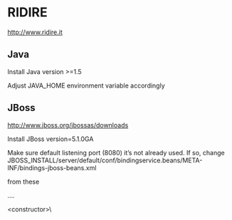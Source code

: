 RIDIRE
======

http://www.ridire.it

Java
----

Install Java version \>=1.5

Adjust JAVA\_HOME environment variable accordingly

JBoss
-----

http://www.jboss.org/jbossas/downloads

Install JBoss version=5.1.0GA

Make sure default listening port (8080) it’s not already used. If so,
change
JBOSS\_INSTALL/server/default/conf/bindingservice.beans/META-INF/bindings-jboss-beans.xml

from these

....

<constructor\>\
 <!-- The name of the set of bindings to use for this server --\>\
 <parameter\>${jboss.service.binding.set:ports-default}</parameter\>\
\
 <!-- The binding sets --\>\
 <parameter\>\
....

to these

....

<constructor\>\
 <!-- The name of the set of bindings to use for this server --\>\
 <parameter\>${jboss.service.binding.set:ports-01}</parameter\>\
\
 <!-- The binding sets --\>\
 <parameter\>\
....

This change will shift all ports by 100. So the HTTP listening port will
be 8180.

Make also sure the system has a high limit on maximum open file (e.g.
ubuntu’s default 1024 is often too small).

If you are not a JBoss expert, go to
JBOSS\_INSTALL/server/default/deploy and remove the directory
admin-console.war, to avoid a well-known security issue.

#### Temporary directory

RIDIRE will need of a quite big amount of space for temporary files.
Sometimes /tmp (the default temporary directory) is bound to a small
partition. If so, create a dedicated temporary folder (something like
\~/ridire\_tmp/) and modify JBOSS\_INSTALL/bin/run.conf adding
-Djava.io.tmpdir=/home/drwolf/ridire\_tmp at the end of JAVA\_OPTS.

MySQL
-----

Install MySQL version \> 5.0

Create a database and assign all privileges on it to a user.

mysql\> create database ridire default character set utf8 default
collate utf8\_bin;

mysql\> grant all privileges on ridire.\* to 'ridire'@'IPADDRESS'
identified by 'secret';

RIDIRE EAR
----------

Move to JBOSS\_INSTALL/server/default/deploy and unpack
it.drwolf.ridire-ear.zip file

Copy it.drwolf.ridire-ds.xml in JBOSS\_INSTALL/server/default/deploy
(not in the folder created by unzipping the package).

Change ds.xml file accordingly to the parameters you have set for the
DB.

Not shipped libraries
---------------------

Some of the programming libraries needed by RIDIRE cannot be shipped in
the same package for licences reasons. You have to download them by
yourself and place in
JBOSS\_INSTALL/server/default/deploy/it.drwolf.ridire-ear.ear/lib/

1.  MySQL JDBC connector
    [http://dev.mysql.com/downloads/connector/j/](http://dev.mysql.com/downloads/connector/j/)
2.  iText
    [http://sourceforge.net/projects/itext/](http://sourceforge.net/projects/itext/)

First run
---------

Move to JBOSS\_INSTALL/bin

Run

$ ./run.sh -b 0.0.0.0

The option -b makes JBoss accept connection from every IP, not just
localhost (this could be a security issue, be aware).

The first run, beside checking if the first installation is correct,
creates needed tables with default parameters on the DB.

Web interface is reachable at
[http://SERVER\_IP:8080/it.drwolf.ridire/](http://server_ip:8080/it.drwolf.ridire/)

If you see RIDIRE’s logo, the first run went fine.

The default user administrator has the following parameters:

username: admin

password: changeme

You may want to change it modifying the corresponding record in User
table.

Parameters
----------

Parameters are set in Parameter and CommandParameter tables. They are
just key-value records; key name should have a quite explanatory name,
anyway they will be discussed later.

To make RIDIRE aware of any change in parameters, JBoss must be
restarted.

Stopping and restarting
-----------------------

The correct way to stop JBoss5 is:

$ JBOSS\_INSTALL/bin/shutdown.sh -S

This command works if JBoss was installed on the default port (8080).
Otherwise you have to pass other parameters to the shutdown script. E.g.
if JBoss’ ports are shifted by 100, the right command is

$ JBOSS\_INSTALL/bin/shutdown.sh -s jnp://localhost:1199

HERITRIX
--------

To install the crawler, unpack the bundle heritrix-RIDIRE.tar.gz, which
is a snapshot of Heritrix v. 3.1.1, with already configured profiles and
a custom module.

Take note of the folder where you’ve unpacked the bundle and change the
following parameters accordingly:

1.  in CommandParameter table:

1.  heritrix.dir

2.  in Parameter table:

1.  jobs.dir
2.  localresoruces.dir

Now the crawler is configured, but it’s not very useful, because the
pipeline is not installed. Without the pipeline, downloaded resources
won’t be processed and transformed in plain text and linguistic
information won’t br extracted.

### 

Pipeline
--------

#### Transformation to HTML

DOC, RTF, TXT conversion implementations are embedded in the
application. No configuration needed.

PDF conversion needs the following configuration steps:

1.  pdftohtml - you need to install pdftohtml version 0.40
    http://pdftohtml.sourceforge.net/, based on Xpdf version 3.01.
    Notice that pdftohtml version that is shipped in ubuntu’s package is
    not compatible. Change pdftohtml.bin CommandParameter accordingly.
2.  PdfCleaner - place PdfCleaner.jar in a folder of your choice. Change
    pdfcleaner.jar CommnadParameter accordingly.

#### HTML cleaner

Place ridirecleaner.jar in a folder of your choice. Change
CommandParameter ridirecleaner.jar accordingly.

To use Readability you must get an API key from
[www.readability.com](http://www.readability.com)/developers/api. Read
carefully http://www.readability.com/developers/terms

To configure Readability cleaning, you need to adjust the following
Parameters:

1.  readability.host that must match the URL of RIDIRE application;
2.  readability.key with the provided key

Alchemy is an external web service too. You must obtain an API key
([http://www.alchemyapi.com](http://www.alchemyapi.com)). Free API key
have a limit of 1000 calls per day. You may request a key for academic
use or a commercial one (see website for details).

You must write the key in the alchemy.key Parameter.

Change temp.dir Parameter according to your system’s temporary directory
of to the one you have chosen.

#### Language detection

It’s embedded in the application. No configuration needed.

#### Treetagger

Download and install TreeTagger following instruction on the web site
[http://www.cis.uni-muenchen.de/\~schmid/tools/TreeTagger/](http://www.cis.uni-muenchen.de/~schmid/tools/TreeTagger/)

Use Marco
Baroni's[](http://www.cis.uni-muenchen.de/%7Eschmid/tools/TreeTagger/data/italian-par2-linux-3.1.bin.gz)[Italian
parameter
file](http://www.cis.uni-muenchen.de/%7Eschmid/tools/TreeTagger/data/italian-par2-linux-3.1.bin.gz)

Modify the followin CommandParameters on db:

1.  treetagger.bin
2.  treetagger.parfile
3.  treetaggerutf8.bin

After installing the pipeline RIDIRE is ready to crawl and process
resources.

PoS tagging is disabled in default installation. Set pos.enabled
Parameter to true to enable it.

CorpusWorkbench (CWB)
---------------------

RIDIRE exploits CWB to index resources and search for concordances and
collocates.

Follow installation instruction here:
[http://cwb.sourceforge.net/download.php\#cwb](http://cwb.sourceforge.net/download.php#cwb)

After installing, update the following Parameters

1.  cqp.executable
2.  cqp.registry
3.  cwb.decode.executable
4.  cwbscan.executable

#### Creating a corpus

Before building a corpus you must prepare resource files in order to be
managed by CWB.

You can:

\1. use a list of job names

\2. use all validated jobs

This choice can be done here:

[http://SERVER\_IP:8080/it.drwolf.ridire/cwb.seam](http://www.google.com/url?q=http%3A%2F%2Fserver_ip%3A8080%2Fit.drwolf.ridire%2Fcwb.seam&sa=D&sntz=1&usg=AFQjCNHezS2jX0QTuDIjMlBGld0RSSMrhQ).

Whichever choice you make, you must provide a destination directory. If
you choose 2. you must provide the list of the jobs you want to put in
the corpus.

This operation creates VRT files. For performance reasons, an “inverted”
corpus is also needed.

The inverted corpus is made of the same resources with inverted order.
To make these new VRT files, you must provide the directory path of the
previous step and the path of a different folder where inverted VRT
files will be placed and click on ‘Inverti VRT’ button.

Actual indexing is performed on the command line.

Choose a corpus name (from now on: CORPUSNAME).

$ cwb-encode -d CWBDATADIR -F VRTDIR -R REGISTRYDIR/CORPUSNAME -c utf8
-xsB -P pos -P easypos -P lemma -S
text:0+id+url+functional+semantic+jobname

$ cwb-make -r REGISTRYDIR/ -V CORPUSNAME

Repeat these steps for the inverted files, placing a “INV” suffix on the
CORPUSNAME

$ cwb-encode -d CWBDATADIRINV -F VRTDIRINV -R REGISTRYDIR/CORPUSNAMEINV
-c utf8 -xsB -P pos -P easypos -P lemma -S
text:0+id+url+functional+semantic+jobname\
$ cwb-make -r REGISTRYDIR/ -V CORPUSNAMEINV

Rember that for cwb-make the -V parameter must be uppercase.

Now you can modify cqp.corpusname Parameter (just with CORPUSNAME in
uppercase format).

### Frequency lists

In order to extract collocates you must precompute frequency lists.

This is a quite time consuming operation for large corpora.

Go to
[http://SERVER\_IP:8080/it.drwolf.ridire/cwbfrequencyList.seam](http://server_ip:8080/it.drwolf.ridire/cwb.seam)
and click ‘Crea Liste di Frequenza’ button.

This operation updates a bunch of frequency list tables on the database.

After the computation is complete it’s possible to extract collocates
and compute sketches.

### Sketches

First choose a directory where the sketches index will be stored and
change sketch.index.location Parameter accordingly.

Then you have to choose for which lemmas you want to compute sketches.
Be aware that sketch computation is a very time consuming process that
can take weeks on corpora with tenths of millions of terms. Moreover
terms with low frequency are likely to produce not interesting sketches.
Keeping this in mind you must create 4 text files to be put in a
‘working directory’ on the server, that tell the system which lemmas
have to be treated; each of these files must contain a single lemma per
line:

1.  nome.txt
2.  aggettivo.txt
3.  avverbio.txt
4.  verbo.txt

To compute these files you can use, for example, CWB’s cwb-scan-corpus
program.

E.g.:

$cwb-scan-corpus -r REGISTRYDIR/ -C CORPUSNAME lemma pos=/NOUN/ | sort
-nr -k 1 | cut -f2 \> nome.txt

$cwb-scan-corpus -r REGISTRYDIR/ -C CORPUSNAME lemma pos=/ADJ/ | sort
-nr -k 1 | cut -f2 \> aggettivo.txt

$cwb-scan-corpus -r REGISTRYDIR/ -C CORPUSNAME lemma pos=/ADV.\*/ | sort
-nr -k 1 | cut -f2 \> avverbio.txt

$cwb-scan-corpus -r REGISTRYDIR/ -C CORPUSNAME lemma pos=/VER\*/ | sort
-nr -k 1 | cut -f2 \> verbo.txt

The commands above puts all nouns in the file, even single occurrences;
maybe you should cut the file for the considerations already explained.

Go to
[http://SERVER\_IP:8080/it.drwolf.ridire/sketchcreation.seam](http://server_ip:8080/it.drwolf.ridire/cwb.seam)

write the working dir complete path and a number for process parameter
greater than 1 and lesser than 10.

Process is a number that tells the system how many threads can be
launched contemporary. Multiple threads can exploit multicore or
mulitprocessor architecture on some systems. You can safely write 10
even if you are not sure how many cores you have.

Click on ‘Genera sketch’ to start the process.

You will have to check once in awhile if the process is terminated by
analysing JBoss logs;

$ tail -f JBOSS\_INSTALL/server/default/server.log

It may be a good idea to suspend mapping process during this phase, in
order to provide more resources to the sketch creation:

go to
[http://SERVER\_IP:8080/it.drwolf.ridire/](http://server_ip:8080/it.drwolf.ridire/cwb.seam)resourcesAdmin.seam
and click on ‘Sospendi mapping’.

When the process is terminated go back to
[http://SERVER\_IP:8080/it.drwolf.ridire/sketchcreation.seam](http://server_ip:8080/it.drwolf.ridire/cwb.seam)
and click on ‘Chiudi indice’ to optimize and close sketches Lucene index
(now you can resume mapping, bi clicking on ‘Riprendi mapping’ on
resourcesAdmin page).
